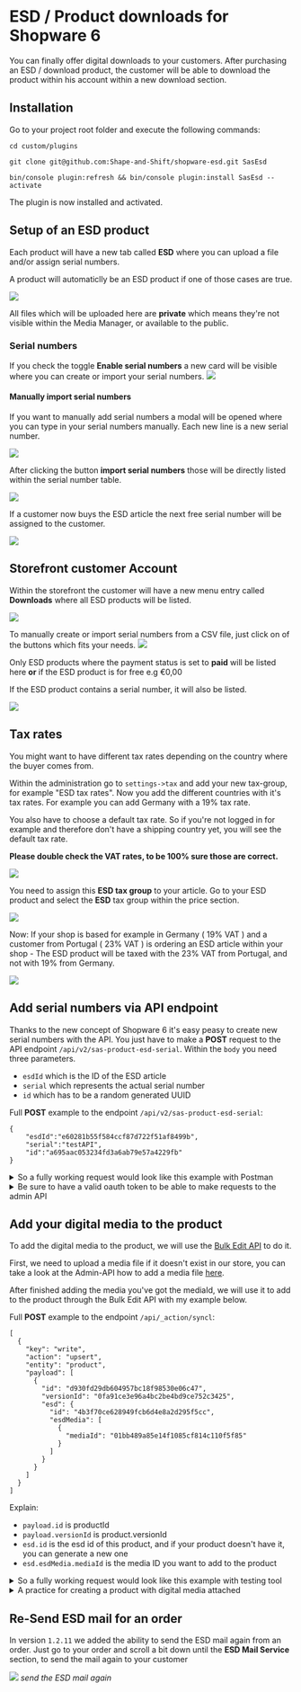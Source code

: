 # ESD / Product downloads for Shopware 6
You can finally offer digital downloads to your customers.
After purchasing an ESD / download product, the customer will be able to download the product within 
his account within a new download section.

## Installation
Go to your project root folder and execute the following commands:

`cd custom/plugins`

`git clone git@github.com:Shape-and-Shift/shopware-esd.git SasEsd`

`bin/console plugin:refresh && bin/console plugin:install SasEsd --activate`

The plugin is now installed and activated.

## Setup of an ESD product
Each product will have a new tab called **ESD** where you can upload a file and/or
assign serial numbers.

A product will automaticlly be an ESD product if one of those cases are true.

![](https://res.cloudinary.com/dtgdh7noz/image/upload/v1592204095/ESD%20Docs/Bildschirmfoto_2020-06-15_um_09.52.32_suscrx.png)

All files which will be uploaded here are **private** which means they're not visible within the Media Manager,
or available to the public. 

### Serial numbers
If you check the toggle **Enable serial numbers** a new card will be visible where you can create or import your serial numbers.
![](https://res.cloudinary.com/dtgdh7noz/image/upload/v1592204308/ESD%20Docs/Bildschirmfoto_2020-06-15_um_09.57.55_kfnj5j.png)

#### Manually import serial numbers

If you want to manually add serial numbers a modal will be opened where you can type in your serial numbers manually.
Each new line is a new serial number.

![](https://res.cloudinary.com/dtgdh7noz/image/upload/v1592204554/ESD%20Docs/Bildschirmfoto_2020-06-15_um_10.02.27_jyjo00.png)

After clicking the button **import serial numbers** those will be directly listed within the serial number table.

![](https://res.cloudinary.com/dtgdh7noz/image/upload/v1592204594/ESD%20Docs/Bildschirmfoto_2020-06-15_um_10.03.05_j59jam.png)

If a customer now buys the ESD article the next free serial number will be assigned to the customer.

![](https://res.cloudinary.com/dtgdh7noz/image/upload/v1592204693/ESD%20Docs/Bildschirmfoto_2020-06-15_um_10.04.31_wpknkh.png)

## Storefront customer Account
Within the storefront the customer will have a new menu entry called **Downloads** 
where all ESD products will be listed.

![](https://res.cloudinary.com/dtgdh7noz/image/upload/v1592203675/ESD%20Docs/Bildschirmfoto_2020-06-15_um_09.46.12_a6wpol.png)

To manually create or import serial numbers from a CSV file, just click on of the buttons which fits your needs.
![](https://res.cloudinary.com/dtgdh7noz/image/upload/v1592204434/ESD%20Docs/Bildschirmfoto_2020-06-15_um_09.59.59_uii9qw.png)

Only ESD products where the payment status is set to **paid** will be listed here **or** 
if the ESD product is for free e.g €0,00

If the ESD product contains a serial number, it will also be listed.

![](https://res.cloudinary.com/dtgdh7noz/image/upload/v1592203665/ESD%20Docs/Bildschirmfoto_2020-06-15_um_09.47.32_luigg7.png)
## Tax rates
You might want to have different tax rates depending on the country where the buyer comes from.

Within the administration go to `settings->tax` and add your new tax-group, for example "ESD tax rates".
Now you add the different countries with it's tax rates. For example you can add Germany with a 19% tax rate.

You also have to choose a default tax rate. So if you're not logged in for example and therefore 
don't have a shipping country yet, you will see the default tax rate.

**Please double check the VAT rates, to be 100% sure those are correct.**

![](https://res.cloudinary.com/dtgdh7noz/image/upload/v1592202722/ESD%20Docs/Bildschirmfoto_2020-06-15_um_09.29.27_ndmjik.png)

You need to assign this **ESD tax group** to your article.
Go to your ESD product and select the **ESD** tax group within the price section.

![](https://res.cloudinary.com/dtgdh7noz/image/upload/v1592202723/ESD%20Docs/Bildschirmfoto_2020-06-15_um_09.30.59_iumrap.png)

Now: If your shop is based for example in Germany ( 19% VAT ) and a customer from Portugal ( 23% VAT ) is ordering an ESD article
within your shop - The ESD product will be taxed with the 23% VAT from Portugal, and not with 19% from Germany.

![](https://res.cloudinary.com/dtgdh7noz/image/upload/v1592203215/ESD%20Docs/Bildschirmfoto_2020-06-15_um_09.38.59_uagkc1.png)


## Add serial numbers via API endpoint
Thanks to the new concept of Shopware 6 it's easy peasy to create new serial numbers with the API.
You just have to make a **POST** request to the API endpoint `/api/v2/sas-product-esd-serial`.
Within the `body` you need three parameters.

* `esdId` which is the ID of the ESD article
* `serial` which represents the actual serial number
* `id` which has to be a random generated UUID

Full **POST** example to the endpoint `/api/v2/sas-product-esd-serial`:
```
{
	"esdId":"e60281b55f584ccf87d722f51af8499b",
	"serial":"testAPI",
	"id":"a695aac053234fd3a6ab79e57a4229fb"
}
```

<details>
 <summary>So a fully working request would look like this example with Postman</summary>
 <img src="https://res.cloudinary.com/dtgdh7noz/image/upload/v1593785529/Bildschirmfoto_2020-07-03_um_16.58.22_pnzcqi.png">
</details>

<details>
 <summary>Be sure to have a valid oauth token to be able to make requests to the admin API</summary>
 <img src="https://res.cloudinary.com/dtgdh7noz/image/upload/v1593785530/Bildschirmfoto_2020-07-03_um_16.58.39_df5vpr.png">
</details>

## Add your digital media to the product
To add the digital media to the product, we will use the [Bulk Edit API](https://shopware.stoplight.io/docs/admin-api/adminapi.json/paths/~1_action~1sync/post) to do it.

First, we need to upload a media file if it doesn't exist in our store, you can take a look at the Admin-API how to add a media file [here](https://shopware.stoplight.io/docs/admin-api/docs/guides/media-handling.md#upload-the-resource-directly).

After finished adding the media you've got the mediaId, we will use it to add to the product through the Bulk Edit API with my example below.

Full **POST** example to the endpoint `/api/_action/syncl`:
```
[
  {
    "key": "write",
    "action": "upsert",
    "entity": "product",
    "payload": [
      {
        "id": "d930fd29db604957bc18f98530e06c47",
        "versionId": "0fa91ce3e96a4bc2be4bd9ce752c3425",
        "esd": {
          "id": "4b3f70ce628949fcb6d4e8a2d295f5cc",
          "esdMedia": [
            {
              "mediaId": "01bb489a85e14f1085cf814c110f5f85"
            }
          ]
        }
      }
    ]
  }
]
```
Explain:
- `payload.id` is productId
- `payload.versionId` is product.versionId
- `esd.id` is the esd id of this product, and if your product doesn't have it, you can generate a new one
- `esd.esdMedia.mediaId` is the media ID you want to add to the product

<details>
 <summary>So a fully working request would look like this example with testing tool</summary>
 <img src="https://res.cloudinary.com/dlp4wd3ng/image/upload/v1630293471/Screenshot_from_2021-08-30_10-16-32_iukiwm.png">
</details>

<details>
  <summary>A practice for creating a product with digital media attached</summary>
  <pre><code>[
  {
    "key": "write",
    "action": "upsert",
    "entity": "product",
    "payload": [
      {
        "id": "d47aa1700fa248e5b147861c54aab3f5",
        "taxId": "c4ccbc056e41461bbd0f07a1f68d7013",
        "featureSetId": "4a6d48155744418e889cdc6ba132df79",
        "price": [
          {
            "currencyId": "b7d2554b0ce847cd82f3ac9bd1c0dfca",
            "net": 84.033613445378,
            "linked": true,
            "gross": 100
          }
        ],
        "productNumber": "SW10000",
        "stock": 100,
        "active": true,
        "purchasePrices": [
          {
            "currencyId": "b7d2554b0ce847cd82f3ac9bd1c0dfca",
            "net": 0,
            "linked": true,
            "gross": 0
          }
        ],
        "name": "esd product",
        "visibilities": [
          {
            "id": "8480748ab62a43e89d674eef687c8bab",
            "productId": "d47aa1700fa248e5b147861c54aab3f5",
            "salesChannelId": "f864c45dcb0c4e8bba36287f9bd29a0a",
            "visibility": 30
          }
        ],
        "esd": {
          "id": "7921470085d740ec88f0daa912a93d70",
          "esdMedia": [
            {
              "mediaId": "01bb489a85e14f1085cf814c110f5f85"
            }
          ]
        }
      }
    ]
  }
]</code></pre>
</details>

## Re-Send ESD mail for an order
In version `1.2.11` we added the ability to send the ESD mail again from an order.
Just go to your order and scroll a bit down until the **ESD Mail Service** section,
to send the mail again to your customer

![](https://res.cloudinary.com/dtgdh7noz/image/upload/v1607271464/ESD%20Docs/Bildschirmfoto_2020-12-06_um_18.10.22_pgl1k4.png)
*send the ESD mail again*
